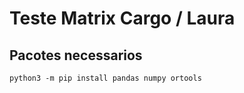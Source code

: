 # Teste Matrix Cargo / Laura

## Pacotes necessarios

```
python3 -m pip install pandas numpy ortools
```

